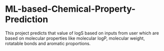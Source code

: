 # ML-based-Chemical-Property-Prediction
This project predicts that value of logS based on inputs from user which are based on molecular properties like molecular logP, molecular weight, rotatable bonds and aromatic proportions. 
